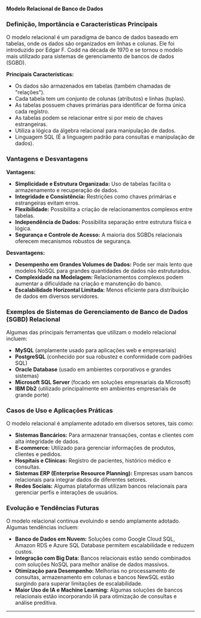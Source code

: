 **Modelo Relacional de Banco de Dados**

### Definição, Importância e Características Principais
O modelo relacional é um paradigma de banco de dados baseado em tabelas, onde os dados são organizados em linhas e colunas. Ele foi introduzido por Edgar F. Codd na década de 1970 e se tornou o modelo mais utilizado para sistemas de gerenciamento de bancos de dados (SGBD).

**Principais Características:**
- Os dados são armazenados em tabelas (também chamadas de "relações").
- Cada tabela tem um conjunto de colunas (atributos) e linhas (tuplas).
- As tabelas possuem chaves primárias para identificar de forma única cada registro.
- As tabelas podem se relacionar entre si por meio de chaves estrangeiras.
- Utiliza a lógica da álgebra relacional para manipulação de dados.
- Linguagem SQL (É a linguagem padrão para consultas e manipulação de dados).

### Vantagens e Desvantagens

**Vantagens:**
- **Simplicidade e Estrutura Organizada:** Uso de tabelas facilita o armazenamento e recuperação de dados.
- **Integridade e Consistência:** Restrições como chaves primárias e estrangeiras evitam erros.
- **Flexibilidade:** Possibilita a criação de relacionamentos complexos entre tabelas.
- **Independência de Dados:** Possibilita separação entre estrutura física e lógica.
- **Segurança e Controle de Acesso:** A maioria dos SGBDs relacionais oferecem mecanismos robustos de segurança.

**Desvantagens:**
- **Desempenho em Grandes Volumes de Dados:** Pode ser mais lento que modelos NoSQL para grandes quantidades de dados não estruturados.
- **Complexidade na Modelagem:** Relacionamentos complexos podem aumentar a dificuldade na criação e manutenção do banco.
- **Escalabilidade Horizontal Limitada:** Menos eficiente para distribuição de dados em diversos servidores.

### Exemplos de Sistemas de Gerenciamento de Banco de Dados (SGBD) Relacional
Algumas das principais ferramentas que utilizam o modelo relacional incluem:
- **MySQL** (amplamente usado para aplicações web e empresariais)
- **PostgreSQL** (conhecido por sua robustez e conformidade com padrões SQL)
- **Oracle Database** (usado em ambientes corporativos e grandes sistemas)
- **Microsoft SQL Server** (focado em soluções empresariais da Microsoft)
- **IBM Db2** (utilizado principalmente em ambientes empresariais de grande porte)

### Casos de Uso e Aplicações Práticas
O modelo relacional é amplamente adotado em diversos setores, tais como:

- **Sistemas Bancários:** Para armazenar transações, contas e clientes com alta integridade de dados.
- **E-commerce:** Utilizado para gerenciar informações de produtos, clientes e pedidos.
- **Hospitais e Clínicas:** Registro de pacientes, histórico médico e consultas.
- **Sistemas ERP (Enterprise Resource Planning):** Empresas usam bancos relacionais para integrar dados de diferentes setores.
- **Redes Sociais:** Algumas plataformas utilizam bancos relacionais para gerenciar perfis e interações de usuários.

### Evolução e Tendências Futuras
O modelo relacional continua evoluindo e sendo amplamente adotado. Algumas tendências incluem:
- **Banco de Dados em Nuvem:** Soluções como Google Cloud SQL, Amazon RDS e Azure SQL Database permitem escalabilidade e reduzem custos.
- **Integração com Big Data:** Bancos relacionais estão sendo combinados com soluções NoSQL para melhor análise de dados massivos.
- **Otimização para Desempenho:** Melhorias no processamento de consultas, armazenamento em colunas e bancos NewSQL estão surgindo para superar limitações de escalabilidade.
- **Maior Uso de IA e Machine Learning:** Algumas soluções de bancos relacionais estão incorporando IA para otimização de consultas e análise preditiva.

---


